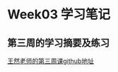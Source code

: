 # Week03 学习笔记

## 第三周的学习摘要及练习

[王然老师的第三周课github地址](https://github.com/mailguest/ml-training-camp/tree/main/chap03)
